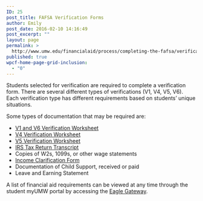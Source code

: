```yaml
---
ID: 25
post_title: FAFSA Verification Forms
author: Emily
post_date: 2016-02-10 14:16:49
post_excerpt: ""
layout: page
permalink: >
  http://www.umw.edu/financialaid/process/completing-the-fafsa/verification/forms/
published: true
wpcf-home-page-grid-inclusion:
  - "0"
---
```

Students selected for verification are required to complete a verification form. There are several different types of verifications (V1, V4, V5, V6). Each verification type has different requirements based on students’ unique situations.

Some types of documentation that may be required are:
<ul>
	<li><a href="http://www.umw.edu/financialaid/wp-content/uploads/sites/31/2016/02/Verification-Form-V1-V6.docx" rel="">V1 and V6 Verification Worksheet</a></li>
	<li><a href="http://www.umw.edu/financialaid/wp-content/uploads/sites/31/2016/03/V4VerificationWS1617-1.docx" rel="">V4 Verification Worksheet</a></li>
	<li><a href="http://www.umw.edu/financialaid/wp-content/uploads/sites/31/2016/03/V5VerificationWS1617.docx" rel="">V5 Verification Worksheet</a></li>
	<li><a href="http://www.irs.gov">IRS Tax Return Transcript</a></li>
	<li>Copies of W2s, 1099s, or other wage statements</li>
	<li><a href="http://www.umw.edu/financialaid/wp-content/uploads/sites/31/2016/02/Income-Clarification-Form.doc" rel="">Income Clarification Form</a></li>
	<li>Documentation of Child Support, received or paid</li>
	<li>Leave and Earning Statement</li>
</ul>
A list of financial aid requirements can be viewed at any time through the student myUMW portal by accessing the <a href="https://orgsync.com/82489/chapter">Eagle Gateway</a>.